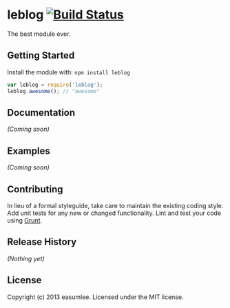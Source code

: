 # leblog [![Build Status](https://secure.travis-ci.org/nofish/leblog.png?branch=master)](http://travis-ci.org/nofish/leblog)

The best module ever.

## Getting Started
Install the module with: `npm install leblog`

```javascript
var leblog = require('leblog');
leblog.awesome(); // "awesome"
```

## Documentation
_(Coming soon)_

## Examples
_(Coming soon)_

## Contributing
In lieu of a formal styleguide, take care to maintain the existing coding style. Add unit tests for any new or changed functionality. Lint and test your code using [Grunt](http://gruntjs.com/).

## Release History
_(Nothing yet)_

## License
Copyright (c) 2013 easumlee. Licensed under the MIT license.
